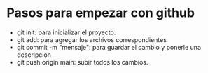# Pasos para empezar con github

- git init: para inicializar el proyecto.
- git add: para agregar los archivos correspondientes
- git commit -m "mensaje": para guardar el cambio y ponerle una descripción
- git push origin main: subir todos los cambios.